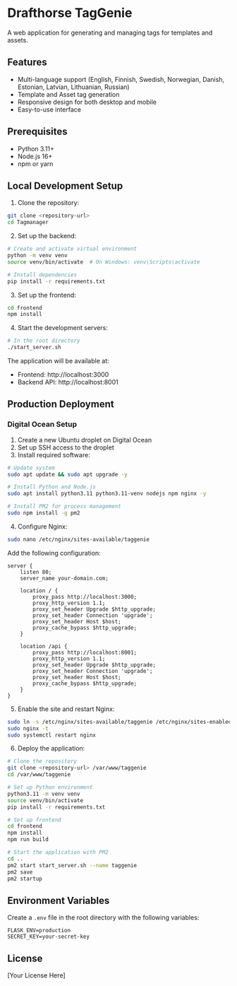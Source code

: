 # Drafthorse TagGenie

A web application for generating and managing tags for templates and assets.

## Features

- Multi-language support (English, Finnish, Swedish, Norwegian, Danish, Estonian, Latvian, Lithuanian, Russian)
- Template and Asset tag generation
- Responsive design for both desktop and mobile
- Easy-to-use interface

## Prerequisites

- Python 3.11+
- Node.js 16+
- npm or yarn

## Local Development Setup

1. Clone the repository:
```bash
git clone <repository-url>
cd Tagmanager
```

2. Set up the backend:
```bash
# Create and activate virtual environment
python -m venv venv
source venv/bin/activate  # On Windows: venv\Scripts\activate

# Install dependencies
pip install -r requirements.txt
```

3. Set up the frontend:
```bash
cd frontend
npm install
```

4. Start the development servers:
```bash
# In the root directory
./start_server.sh
```

The application will be available at:
- Frontend: http://localhost:3000
- Backend API: http://localhost:8001

## Production Deployment

### Digital Ocean Setup

1. Create a new Ubuntu droplet on Digital Ocean
2. Set up SSH access to the droplet
3. Install required software:
```bash
# Update system
sudo apt update && sudo apt upgrade -y

# Install Python and Node.js
sudo apt install python3.11 python3.11-venv nodejs npm nginx -y

# Install PM2 for process management
sudo npm install -g pm2
```

4. Configure Nginx:
```bash
sudo nano /etc/nginx/sites-available/taggenie
```

Add the following configuration:
```nginx
server {
    listen 80;
    server_name your-domain.com;

    location / {
        proxy_pass http://localhost:3000;
        proxy_http_version 1.1;
        proxy_set_header Upgrade $http_upgrade;
        proxy_set_header Connection 'upgrade';
        proxy_set_header Host $host;
        proxy_cache_bypass $http_upgrade;
    }

    location /api {
        proxy_pass http://localhost:8001;
        proxy_http_version 1.1;
        proxy_set_header Upgrade $http_upgrade;
        proxy_set_header Connection 'upgrade';
        proxy_set_header Host $host;
        proxy_cache_bypass $http_upgrade;
    }
}
```

5. Enable the site and restart Nginx:
```bash
sudo ln -s /etc/nginx/sites-available/taggenie /etc/nginx/sites-enabled/
sudo nginx -t
sudo systemctl restart nginx
```

6. Deploy the application:
```bash
# Clone the repository
git clone <repository-url> /var/www/taggenie
cd /var/www/taggenie

# Set up Python environment
python3.11 -m venv venv
source venv/bin/activate
pip install -r requirements.txt

# Set up frontend
cd frontend
npm install
npm run build

# Start the application with PM2
cd ..
pm2 start start_server.sh --name taggenie
pm2 save
pm2 startup
```

## Environment Variables

Create a `.env` file in the root directory with the following variables:
```
FLASK_ENV=production
SECRET_KEY=your-secret-key
```

## License

[Your License Here] 